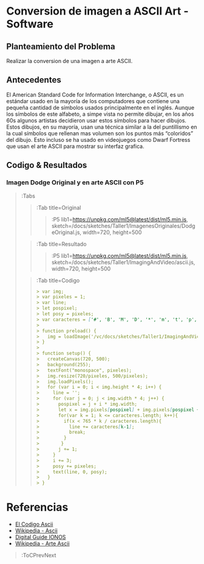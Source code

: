 # Conversion de imagen a ASCII Art - Software

## Planteamiento del Problema

Realizar la conversion de una imagen a arte ASCII.

## Antecedentes

El American Standard Code for Information Interchange, o ASCII, es un estándar usado en la mayoría de los computadores que contiene una pequeña cantidad de símbolos usados principalmente en el inglés. Aunque los símbolos de este alfabeto, a simpe vista no permite dibujar, en los años 60s algunos artistas decidieron usar estos símbolos para hacer dibujos. Estos dibujos, en su mayoría, usan una técnica similar a la del puntillismo en la cual símbolos que rellenan mas volumen son los puntos más “coloridos” del dibujo. Esto incluso se ha usado en videojuegos como Dwarf Fortress que usan el arte ASCII para mostrar su interfaz grafica.

## Codigo & Resultados

### Imagen Dodge Original y en arte ASCII con P5

> :Tabs
> > :Tab title=Original
> > 
> > > :P5 lib1=https://unpkg.com/ml5@latest/dist/ml5.min.js, sketch=/docs/sketches/Taller1/ImagenesOriginales/DodgeOriginal.js, width=720, height=500
>
> > :Tab title=Resultado
> > 
> > > :P5 lib1=https://unpkg.com/ml5@latest/dist/ml5.min.js, sketch=/docs/sketches/Taller1/ImagingAndVideo/ascii.js, width=720, height=500
>
> > :Tab title=Codigo
> >
> > ```md
> > > var img;
> > > var pixeles = 1;
> > > var line;
> > > let pospixel;
> > > let posy = pixeles;
> > > var caracteres = ['#', 'B', 'M', 'D', '*', 'm', 't', 'p', 'o', ';', ':', '-', '´', '.'];
> > > 
> > > function preload() {
> > >   img = loadImage('/vc/docs/sketches/Taller1/ImagingAndVideo/dodge.png');
> > > }
> > > 
> > > function setup() {
> > >   createCanvas(720, 500);
> > >   background(255);
> > >   textFont("monospace", pixeles);
> > >   img.resize(720/pixeles, 500/pixeles);
> > >   img.loadPixels();
> > >   for (var i = 0; i < img.height * 4; i++) {
> > >     line = '';
> > >     for (var j = 0; j < img.width * 4; j++) {
> > >       pospixel = j + i * img.width;
> > >       let x = img.pixels[pospixel] + img.pixels[pospixel + 1] + img.pixels[pospixel + 2];
> > >       for(var k = 1; k <= caracteres.length; k++){
> > >         if(x < 765 * k / caracteres.length){
> > >           line += caracteres[k-1];
> > >           break;
> > >         }
> > >        }
> > >       j += 1;
> > >     }
> > >     i += 3;
> > >     posy += pixeles;
> > >     text(line, 0, posy);
> > >   }
> > > }
> > ```

# Referencias

- [El Codigo Ascii](https://elcodigoascii.com.ar/)
- [Wikipedia - Ascii](https://es.wikipedia.org/wiki/ASCII)
- [Digital Guide IONOS](https://www.ionos.es/digitalguide/servidores/know-how/ascii-american-standard-code-for-information-interchange/)
- [Wikipedia - Arte Ascii](https://es.wikipedia.org/wiki/Arte_ASCII)

> :ToCPrevNext
